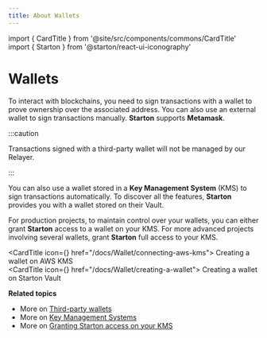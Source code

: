 ```yaml
---
title: About Wallets
---
```

import { CardTitle } from '@site/src/components/commons/CardTitle'
import { Starton } from '@starton/react-ui-iconography'

# Wallets

To interact with blockchains, you need to sign transactions with a wallet to prove ownership over the associated address.
You can also use an external wallet to sign transactions manually. **Starton** supports **Metamask**.

:::caution

Transactions signed with a third-party wallet will not be managed by our Relayer. 

:::

You can also use a wallet stored in a **Key Management System** (KMS) to sign transactions automatically. To discover all the features, **Starton** provides you with a wallet stored on their Vault.

For production projects, to maintain control over your wallets, you can either grant **Starton** access to a wallet on your KMS. For more advanced projects involving several wallets, grant **Starton** full access to your KMS.

<CardTitle icon={<Starton fill='primary' />} href="/docs/Wallet/connecting-aws-kms">
Creating a wallet on AWS KMS
</CardTitle>
<br/>
<CardTitle icon={<Starton fill='primary' />} href="/docs/Wallet/creating-a-wallet">
Creating a wallet on Starton Vault
</CardTitle>
<br/>

**Related topics**

-   More on [Third-party wallets](connecting-an-external-wallet.md)
-   More on [Key Management Systems](understanding-key-management-systems.md)
-   More on [Granting Starton access on your KMS](connecting-aws-kms.md)
